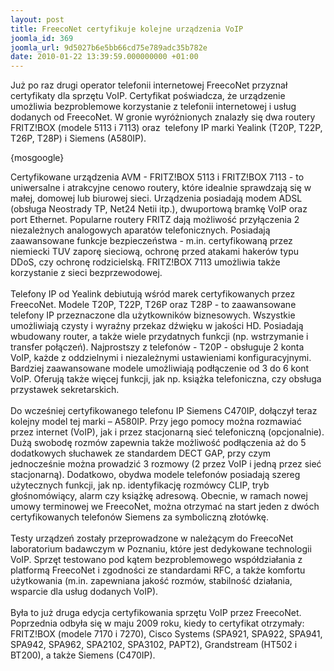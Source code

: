 ```yaml
---
layout: post
title: FreecoNet certyfikuje kolejne urządzenia VoIP
joomla_id: 369
joomla_url: 9d5027b6e5bb66cd75e789adc35b782e
date: 2010-01-22 13:39:59.000000000 +01:00
---
```

Już po raz drugi operator telefonii internetowej FreecoNet przyznał certyfikaty dla sprzętu VoIP. Certyfikat poświadcza, że urządzenie umożliwia bezproblemowe korzystanie z telefonii internetowej i usług dodanych od FreecoNet. W gronie wyr&oacute;żnionych znalazły się dwa routery FRITZ!BOX (modele 5113 i 7113) oraz&nbsp; telefony IP marki Yealink (T20P, T22P, T26P, T28P) i Siemens (A580IP).<p>{mosgoogle}</p><p>Certyfikowane urządzenia AVM - FRITZ!BOX 5113 i FRITZ!BOX 7113 - to uniwersalne i atrakcyjne cenowo routery, kt&oacute;re idealnie sprawdzają się w małej, domowej lub biurowej sieci. Urządzenia posiadają modem ADSL (obsługa Neostrady TP, Net24 Netii itp.), dwuportową bramkę VoIP oraz port Ethernet. Popularne routery FRITZ dają możliwość przyłączenia 2 niezależnych analogowych aparat&oacute;w telefonicznych. Posiadają zaawansowane funkcje bezpieczeństwa - m.in. certyfikowaną przez niemiecki TUV zaporę sieciową, ochronę przed atakami haker&oacute;w typu DDoS, czy ochronę rodzicielską. FRITZ!BOX 7113 umożliwia także korzystanie z sieci bezprzewodowej. <br /><br />Telefony IP od Yealink debiutują wśr&oacute;d marek certyfikowanych przez FreecoNet. Modele T20P, T22P, T26P oraz T28P - to zaawansowane telefony IP przeznaczone dla użytkownik&oacute;w biznesowych. Wszystkie umożliwiają czysty i wyraźny przekaz dźwięku w jakości HD. Posiadają wbudowany router, a także wiele przydatnych funkcji (np. wstrzymanie i transfer połączeń). Najprostszy z telefon&oacute;w - T20P - obsługuje 2 konta VoIP, każde z oddzielnymi i niezależnymi ustawieniami konfiguracyjnymi. Bardziej zaawansowane modele umożliwiają podłączenie od 3 do 6 kont VoIP. Oferują także więcej funkcji, jak np. książka telefoniczna, czy obsługa przystawek sekretarskich.<br /><br />Do wcześniej certyfikowanego telefonu IP Siemens C470IP, dołączył teraz kolejny model tej marki &ndash; A580IP. Przy jego pomocy można rozmawiać przez internet (VoIP), jak i przez stacjonarną sieć telefoniczną (opcjonalnie). Dużą swobodę rozm&oacute;w zapewnia także możliwość podłączenia aż do 5 dodatkowych słuchawek ze standardem DECT GAP, przy czym jednocześnie można prowadzić 3 rozmowy (2 przez VoIP i jedną przez sieć stacjonarną). Dodatkowo, obydwa modele telefon&oacute;w posiadają szereg użytecznych funkcji, jak np. identyfikację rozm&oacute;wcy CLIP, tryb głośnom&oacute;wiący, alarm czy książkę adresową. Obecnie, w ramach nowej umowy terminowej we FreecoNet, można otrzymać na start jeden z dw&oacute;ch certyfikowanych telefon&oacute;w Siemens za symboliczną złot&oacute;wkę. <br /><br />Testy urządzeń zostały przeprowadzone w należącym do FreecoNet laboratorium badawczym w Poznaniu, kt&oacute;re jest dedykowane technologii VoIP. Sprzęt testowano pod kątem bezproblemowego wsp&oacute;łdziałania z platformą FreecoNet i zgodności ze standardami RFC, a także komfortu użytkowania (m.in. zapewniana jakość rozm&oacute;w, stabilność działania, wsparcie dla usług dodanych VoIP). <br /><br />Była to już druga edycja certyfikowania sprzętu VoIP przez FreecoNet. Poprzednia odbyła się w maju 2009 roku, kiedy to certyfikat otrzymały: FRITZ!BOX (modele 7170 i 7270), Cisco Systems (SPA921, SPA922, SPA941, SPA942, SPA962, SPA2102, SPA3102, PAPT2), Grandstream (HT502 i BT200), a także Siemens (C470IP).</p>
